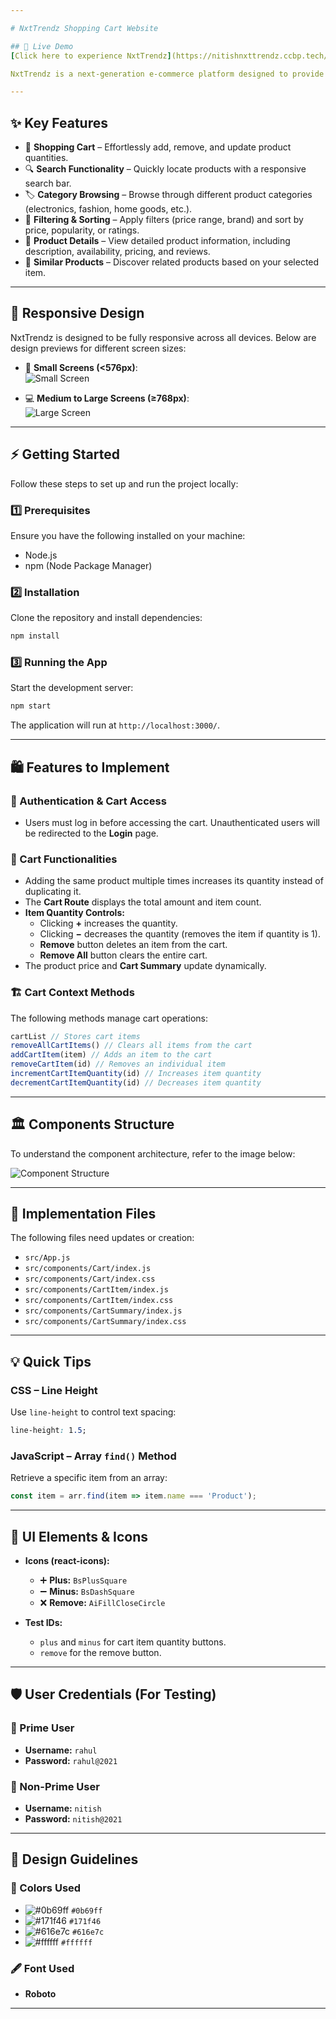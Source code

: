 ```yaml
---

# NxtTrendz Shopping Cart Website

## 🚀 Live Demo
[Click here to experience NxtTrendz](https://nitishnxttrendz.ccbp.tech/)

NxtTrendz is a next-generation e-commerce platform designed to provide users with a seamless and engaging online shopping experience. With a sleek interface, intuitive navigation, and advanced features, shopping has never been easier.

---
```


## ✨ Key Features
- 🛒 **Shopping Cart** – Effortlessly add, remove, and update product quantities.
- 🔍 **Search Functionality** – Quickly locate products with a responsive search bar.
- 🏷 **Category Browsing** – Browse through different product categories (electronics, fashion, home goods, etc.).
- 🔄 **Filtering & Sorting** – Apply filters (price range, brand) and sort by price, popularity, or ratings.
- 📄 **Product Details** – View detailed product information, including description, availability, pricing, and reviews.
- 🔗 **Similar Products** – Discover related products based on your selected item.

---

## 🎨 Responsive Design
NxtTrendz is designed to be fully responsive across all devices. Below are design previews for different screen sizes:

- 📱 **Small Screens (<576px)**:  
  ![Small Screen](https://assets.ccbp.in/frontend/content/react-js/nxt-trendz-cart-features-sm-output-v0.png)

- 💻 **Medium to Large Screens (≥768px)**:  
  ![Large Screen](https://assets.ccbp.in/frontend/content/react-js/nxt-trendz-cart-features-lg-output.png)

---

## ⚡ Getting Started
Follow these steps to set up and run the project locally:

### 1️⃣ Prerequisites
Ensure you have the following installed on your machine:
- Node.js
- npm (Node Package Manager)

### 2️⃣ Installation
Clone the repository and install dependencies:
```sh
npm install
```

### 3️⃣ Running the App
Start the development server:
```sh
npm start
```
The application will run at `http://localhost:3000/`.

---

## 🛍 Features to Implement

### 🔐 Authentication & Cart Access
- Users must log in before accessing the cart. Unauthenticated users will be redirected to the **Login** page.

### 🛒 Cart Functionalities
- Adding the same product multiple times increases its quantity instead of duplicating it.
- The **Cart Route** displays the total amount and item count.
- **Item Quantity Controls:**
  - Clicking **+** increases the quantity.
  - Clicking **−** decreases the quantity (removes the item if quantity is 1).
  - **Remove** button deletes an item from the cart.
  - **Remove All** button clears the entire cart.
- The product price and **Cart Summary** update dynamically.

### 🏗 Cart Context Methods
The following methods manage cart operations:
```js
cartList // Stores cart items
removeAllCartItems() // Clears all items from the cart
addCartItem(item) // Adds an item to the cart
removeCartItem(id) // Removes an individual item
incrementCartItemQuantity(id) // Increases item quantity
decrementCartItemQuantity(id) // Decreases item quantity
```

---

## 🏛 Components Structure
To understand the component architecture, refer to the image below:

![Component Structure](https://assets.ccbp.in/frontend/content/react-js/nxt-trendz-cart-features-component-structure-breakdown.png)

---

## 📂 Implementation Files
The following files need updates or creation:
- `src/App.js`
- `src/components/Cart/index.js`
- `src/components/Cart/index.css`
- `src/components/CartItem/index.js`
- `src/components/CartItem/index.css`
- `src/components/CartSummary/index.js`
- `src/components/CartSummary/index.css`

---

## 💡 Quick Tips

### CSS – Line Height
Use `line-height` to control text spacing:
```css
line-height: 1.5;
```

### JavaScript – Array `find()` Method
Retrieve a specific item from an array:
```js
const item = arr.find(item => item.name === 'Product');
```

---

## 🎨 UI Elements & Icons
- **Icons (react-icons):**
  - ➕ **Plus:** `BsPlusSquare`
  - ➖ **Minus:** `BsDashSquare`
  - ❌ **Remove:** `AiFillCloseCircle`

- **Test IDs:**
  - `plus` and `minus` for cart item quantity buttons.
  - `remove` for the remove button.

---

## 🛡 User Credentials (For Testing)

### 🔑 Prime User
- **Username:** `rahul`
- **Password:** `rahul@2021`

### 🔑 Non-Prime User
- **Username:** `nitish`
- **Password:** `nitish@2021`

---

## 🎨 Design Guidelines

### 🎨 Colors Used
- ![#0b69ff](https://www.colorhexa.com/0b69ff.png) `#0b69ff`
- ![#171f46](https://www.colorhexa.com/171f46.png) `#171f46`
- ![#616e7c](https://www.colorhexa.com/616e7c.png) `#616e7c`
- ![#ffffff](https://www.colorhexa.com/ffffff.png) `#ffffff`

### 🖋 Font Used
- **Roboto**

---

